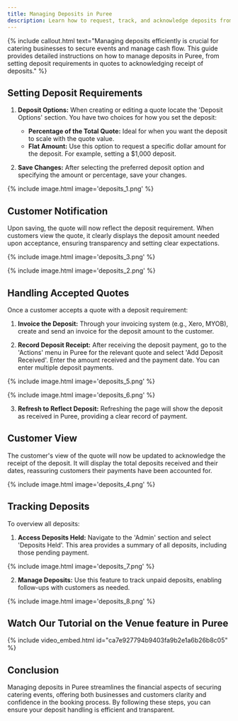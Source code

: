 ```yaml
---
title: Managing Deposits in Puree
description: Learn how to request, track, and acknowledge deposits from customers in Puree, enhancing your catering business's financial management.
---
```


{% include callout.html text="Managing deposits efficiently is crucial for catering businesses to secure events and manage cash flow. This guide provides detailed instructions on how to manage deposits in Puree, from setting deposit requirements in quotes to acknowledging receipt of deposits." %}

## Setting Deposit Requirements

1. **Deposit Options:** When creating or editing a quote locate the 'Deposit Options' section. You have two choices for how you set the deposit:
   - **Percentage of the Total Quote:** Ideal for when you want the deposit to scale with the quote value.
   - **Flat Amount:** Use this option to request a specific dollar amount for the deposit. For example, setting a $1,000 deposit.

2. **Save Changes:** After selecting the preferred deposit option and specifying the amount or percentage, save your changes.

{% include image.html image='deposits_1.png' %}

## Customer Notification

Upon saving, the quote will now reflect the deposit requirement. When customers view the quote, it clearly displays the deposit amount needed upon acceptance, ensuring transparency and setting clear expectations.

{% include image.html image='deposits_3.png' %}

{% include image.html image='deposits_2.png' %}

## Handling Accepted Quotes

Once a customer accepts a quote with a deposit requirement:

1. **Invoice the Deposit:** Through your invoicing system (e.g., Xero, MYOB), create and send an invoice for the deposit amount to the customer.

2. **Record Deposit Receipt:** After receiving the deposit payment, go to the 'Actions' menu in Puree for the relevant quote and select 'Add Deposit Received'. Enter the amount received and the payment date. You can enter multiple deposit payments.

{% include image.html image='deposits_5.png' %}

{% include image.html image='deposits_6.png' %}

3. **Refresh to Reflect Deposit:** Refreshing the page will show the deposit as received in Puree, providing a clear record of payment.

## Customer View

The customer's view of the quote will now be updated to acknowledge the receipt of the deposit. It will display the total deposits received and their dates, reassuring customers their payments have been accounted for.

{% include image.html image='deposits_4.png' %}

## Tracking Deposits

To overview all deposits:

1. **Access Deposits Held:** Navigate to the 'Admin' section and select 'Deposits Held'. This area provides a summary of all deposits, including those pending payment.

{% include image.html image='deposits_7.png' %}

2. **Manage Deposits:** Use this feature to track unpaid deposits, enabling follow-ups with customers as needed.

{% include image.html image='deposits_8.png' %}

## Watch Our Tutorial on the Venue feature in Puree

{% include video_embed.html id="ca7e927794b9403fa9b2e1a6b26b8c05" %}

## Conclusion

Managing deposits in Puree streamlines the financial aspects of securing catering events, offering both businesses and customers clarity and confidence in the booking process. By following these steps, you can ensure your deposit handling is efficient and transparent.